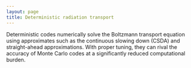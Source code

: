 ```yaml
---
layout: page
title: Deterministic radiation transport
---
```


Deterministic codes numerically solve the Boltzmann transport equation using approximates such as the continuous slowing down (CSDA) and straight-ahead approximations.  With proper tuning, they can rival the accuracy of Monte Carlo codes at a significantly reduced computational burden.
